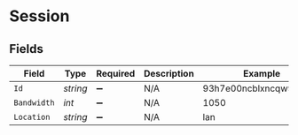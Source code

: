 # Session


## Fields

| Field                    | Type                     | Required                 | Description              | Example                  |
| ------------------------ | ------------------------ | ------------------------ | ------------------------ | ------------------------ |
| `Id`                     | *string*                 | :heavy_minus_sign:       | N/A                      | 93h7e00ncblxncqw9lkfaoxi |
| `Bandwidth`              | *int*                    | :heavy_minus_sign:       | N/A                      | 1050                     |
| `Location`               | *string*                 | :heavy_minus_sign:       | N/A                      | lan                      |